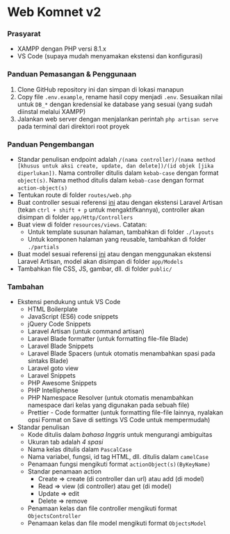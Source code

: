 # Web Komnet v2

### Prasyarat

-   XAMPP dengan PHP versi 8.1.x
-   VS Code (supaya mudah menyamakan ekstensi dan konfigurasi)

### Panduan Pemasangan & Penggunaan

1. Clone GitHub repository ini dan simpan di lokasi manapun
2. Copy file `.env.example`, rename hasil copy menjadi `.env`. Sesuaikan nilai untuk `DB_*` dengan kredensial ke database yang sesuai (yang sudah diinstal melalui XAMPP)
3. Jalankan web server dengan menjalankan perintah `php artisan serve` pada terminal dari direktori root proyek

### Panduan Pengembangan

-   Standar penulisan endpoint adalah `/(nama controller)/(nama method [khusus untuk aksi create, update, dan delete])/(id objek [jika diperlukan])`. Nama controller ditulis dalam `kebab-case` dengan format `object(s)`. Nama method ditulis dalam `kebab-case` dengan format `action-object(s)`
-   Tentukan route di folder `routes/web.php`
-   Buat controller sesuai referensi [ini](https://laravel.com/docs/10.x/controllers#basic-controllers) atau dengan ekstensi Laravel Artisan (tekan `ctrl + shift + p` untuk mengaktifkannya), controller akan disimpan di folder `app/Http/Controllers`
-   Buat view di folder `resources/views`. Catatan:
    -   Untuk template susunan halaman, tambahkan di folder `./layouts`
    -   Untuk komponen halaman yang reusable, tambahkan di folder `./partials`
-   Buat model sesuai referensi [ini](https://laravel.com/docs/10.x/eloquent#generating-model-classes) atau dengan menggunakan ekstensi Laravel Artisan, model akan disimpan di folder `app/Models`
-   Tambahkan file CSS, JS, gambar, dll. di folder `public/`

### Tambahan

-   Ekstensi pendukung untuk VS Code
    -   HTML Boilerplate
    -   JavaScript (ES6) code snippets
    -   jQuery Code Snippets
    -   Laravel Artisan (untuk command artisan)
    -   Laravel Blade formatter (untuk formatting file-file Blade)
    -   Laravel Blade Snippets
    -   Laravel Blade Spacers (untuk otomatis menambahkan spasi pada sintaks Blade)
    -   Laravel goto view
    -   Laravel Snippets
    -   PHP Awesome Snippets
    -   PHP Intelliphense
    -   PHP Namespace Resolver (untuk otomatis menambahkan namespace dari kelas yang digunakan pada sebuah file)
    -   Prettier - Code formatter (untuk formatting file-file lainnya, nyalakan opsi Format on Save di settings VS Code untuk mempermudah)
-   Standar penulisan
    -   Kode ditulis dalam _bahasa Inggris_ untuk mengurangi ambiguitas
    -   Ukuran tab adalah _4 spasi_
    -   Nama kelas ditulis dalam `PascalCase`
    -   Nama variabel, fungsi, id tag HTML, dll. ditulis dalam `camelCase`
    -   Penamaan fungsi mengikuti format `actionObject(s)(ByKeyName)`
    -   Standar penamaan action
        -   Create => create (di controller dan url) atau add (di model)
        -   Read => view (di controller) atau get (di model)
        -   Update => edit
        -   Delete => remove
    -   Penamaan kelas dan file controller mengikuti format `ObjectsController`
    -   Penamaan kelas dan file model mengikuti format `ObjectsModel`
